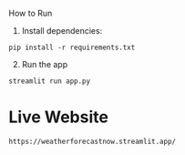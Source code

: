 How to Run
1. Install dependencies:

```pip install -r requirements.txt```


2. Run the app

```streamlit run app.py```

# Live Website

```https://weatherforecastnow.streamlit.app/```